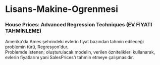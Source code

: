 # Lisans-Makine-Ogrenmesi  

### House Prices: Advanced Regression Techniques (EV FİYATI TAHMİNLEME)    

Amerika'da Ames şehrindeki evlerin fiyat bazından tahmin edileceği problemin türü, Regresyon'dur.    
Problemde istenen; oluşturulacak modelin, verilen öznitelikleri kullanarak, evlerin fiyatlarını yani SalesPrices'ı tahmin etmeye çalışmasıdır.    
